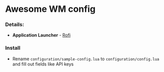 # Awesome WM config

### Details:

- **Application Launcher** - [Rofi](https://github.com/davatorium/rofi)

### Install

- Rename `configuration/sample-config.lua` to `configuration/config.lua` and fill out fields like API keys
